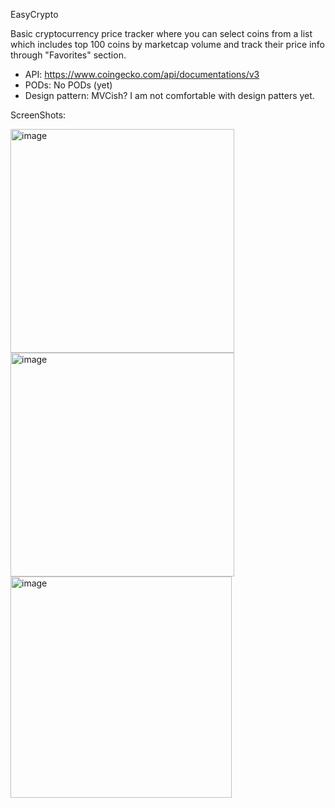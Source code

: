 EasyCrypto


Basic cryptocurrency price tracker where you can select coins from a list which includes top 100 coins by marketcap volume and track their price info through "Favorites" section.




- API:  https://www.coingecko.com/api/documentations/v3
- PODs: No PODs (yet)
- Design pattern: MVCish? I am not comfortable with design patters yet.



ScreenShots:


<img width="358" alt="image" src="https://user-images.githubusercontent.com/81373284/136376956-8f4c94db-a4d4-4010-aee8-b2efba24a8f6.png">
<img width="358" alt="image" src="https://user-images.githubusercontent.com/81373284/136377106-918feec7-a1ef-4ea8-a19b-792c674e9f00.png">
<img width="354" alt="image" src="https://user-images.githubusercontent.com/81373284/136377115-82f4fd27-39df-42b3-aee6-623603985910.png">
